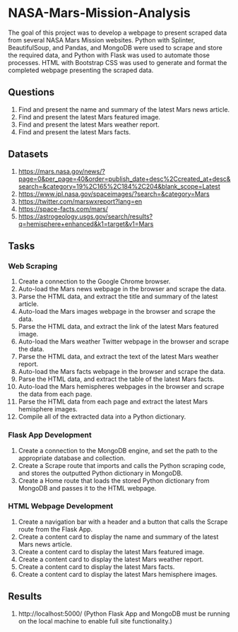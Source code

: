 # NASA-Mars-Mission-Analysis

The goal of this project was to develop a webpage to present scraped data from several NASA Mars Mission websites. Python with Splinter, BeautifulSoup, and Pandas, and MongoDB were used to scrape and store the required data, and Python with Flask was used to automate those processes. HTML with Bootstrap CSS was used to generate and format the completed webpage presenting the scraped data.

## Questions

1. Find and present the name and summary of the latest Mars news article.
2. Find and present the latest Mars featured image.
3. Find and present the latest Mars weather report.
4. Find and present the latest Mars facts.

## Datasets

1. https://mars.nasa.gov/news/?page=0&per_page=40&order=publish_date+desc%2Ccreated_at+desc&search=&category=19%2C165%2C184%2C204&blank_scope=Latest
2. https://www.jpl.nasa.gov/spaceimages/?search=&category=Mars
3. https://twitter.com/marswxreport?lang=en
4. https://space-facts.com/mars/
5. https://astrogeology.usgs.gov/search/results?q=hemisphere+enhanced&k1=target&v1=Mars

## Tasks

### Web Scraping

1. Create a connection to the Google Chrome browser.
2. Auto-load the Mars news webpage in the browser and scrape the data.
3. Parse the HTML data, and extract the title and summary of the latest article.
4. Auto-load the Mars images webpage in the browser and scrape the data.
5. Parse the HTML data, and extract the link of the latest Mars featured image.
6. Auto-load the Mars weather Twitter webpage in the browser and scrape the data.
7. Parse the HTML data, and extract the text of the latest Mars weather report.
8. Auto-load the Mars facts webpage in the browser and scrape the data.
9. Parse the HTML data, and extract the table of the latest Mars facts.
10. Auto-load the Mars hemispheres webpages in the browser and scrape the data from each page.
11. Parse the HTML data from each page and extract the latest Mars hemisphere images.
12. Compile all of the extracted data into a Python dictionary.

### Flask App Development

1. Create a connection to the MongoDB engine, and set the path to the appropriate database and collection.
2. Create a Scrape route that imports and calls the Python scraping code, and stores the outputted Python dictionary in MongoDB.
3. Create a Home route that loads the stored Python dictionary from MongoDB and passes it to the HTML webpage.

### HTML Webpage Development

1. Create a navigation bar with a header and a button that calls the Scrape route from the Flask App.
2. Create a content card to display the name and summary of the latest Mars news article.
3. Create a content card to display the latest Mars featured image.
4. Create a content card to display the latest Mars weather report.
5. Create a content card to display the latest Mars facts.
6. Create a content card to display the latest Mars hemisphere images.

## Results

1. http://localhost:5000/ (Python Flask App and MongoDB must be running on the local machine to enable full site functionality.)
